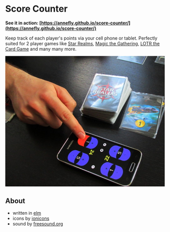 # Score Counter

__See it in action: [https://annefly.github.io/score-counter/](https://annefly.github.io/score-counter/)__

Keep track of each player's points via your cell phone or tablet. Perfectly suited for 2 player games like [Star Realms](https://www.starrealms.com/), [Magic the Gathering](http://magic.wizards.com), [LOTR the Card Game](https://www.fantasyflightgames.com/en/products/the-lord-of-the-rings-the-card-game/) and many many more.

![example](assets/images/example_image_start_realms.JPG)

## About
* written in [elm](http://elm-lang.org/)
* icons by [ionicons](http://ionicons.com/)
* sound by [freesound.org](https://www.freesound.org/)
